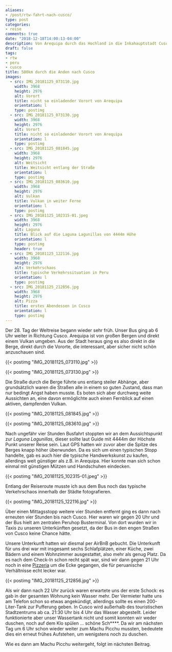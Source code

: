 ```yaml
---
aliases:
- /post/rtw-fahrt-nach-cusco/
type: post
categories:
- reise
comments: true
date: "2018-12-18T14:00:13-04:00"
description: Von Arequipa durch das Hochland in die Inkahauptstadt Cusco
draft: false
tags:
- rtw
- peru
- cusco
title: 500km durch die Anden nach Cusco
images:
  - src: IMG_20181125_073110.jpg
    width: 3968
    height: 2976
    alt: Vorort
    title: nicht so einladender Vorort von Arequipa
    orientation: l
    type: postimg
  - src: IMG_20181125_073130.jpg
    width: 3968
    height: 2976
    alt: Vorort
    title: nicht so einladender Vorort von Arequipa
    orientation: l
    type: postimg
  - src: IMG_20181125_081845.jpg
    width: 3968
    height: 2976
    alt: Weitsicht
    title: Weitsicht entlang der Straße
    orientation: l
    type: postimg
  - src: IMG_20181125_083610.jpg
    width: 3968
    height: 2976
    alt: Vulkan
    title: Vulkan in weiter Ferne
    orientation: l
    type: postimg
  - src: IMG_20181125_102315-01.jpeg
    width: 3968
    height: 2976
    alt: Laguna
    title: Blick auf die Laguna Lagunillas von 4444m Höhe
    orientation: l
    type: postimg
    header: true
  - src: IMG_20181125_122116.jpg
    width: 3968
    height: 2976
    alt: Verkehrschaos
    title: typische Verkehrssituation in Peru
    orientation: l
    type: postimg
  - src: IMG_20181125_212856.jpg
    width: 3968
    height: 2976
    alt: Pizza
    title: erstes Abendessen in Cusco
    orientation: l
    type: postimg
---
```


Der 28. Tag der Weltreise begann wieder sehr früh. Unser Bus ging ab 6 Uhr weiter in Richtung Cusco. Arequipa ist von großen Bergen und direkt einem Vulkan umgeben. Aus der Stadt heraus ging es also direkt in die Berge, direkt durch die Vororte, die interessant, aber sicher nicht schön anzuschauen sind.

{{< postimg "IMG_20181125_073110.jpg" >}}

{{< postimg "IMG_20181125_073130.jpg" >}}

Die Straße durch die Berge führte uns entlang steiler Abhänge, aber grundsätzlich waren die Straßen alle in einem so guten Zustand, dass man nur bedingt Angst haben musste. Es boten sich aber durchweg weite Aussichten an, eine davon ermöglichte auch einen Fernblick auf einen aktiven, dampfenden Vulkan.

{{< postimg "IMG_20181125_081845.jpg" >}}

{{< postimg "IMG_20181125_083610.jpg" >}}

Nach ungefähr vier Stunden Busfahrt stoppten wir an dem Aussichtspunkt zur _Laguna Lagunillas_, dieser sollte laut Guide mit 4444m der Höchste Punkt unserer Reise sein. Laut GPS hatten wir zuvor aber die Spitze des Berges knapp höher überwunden. Da es sich um einen typischen Stopp handelte, gab es auch hier die typische Handwerkskunst zu kaufen, allerdings weit günstiger als z.B. in Arequipa. Hier konnte man sich schon einmal mit günstigen Mützen und Handschuhen eindecken.

{{< postimg "IMG_20181125_102315-01.jpeg" >}}

Entlang der Reiseroute musste ich aus dem Bus noch das typische Verkehrschaos innerhalb der Städte fotografieren.

{{< postimg "IMG_20181125_122116.jpg" >}}

Über einen Mittagsstopp weitere vier Stunden entfernt ging es dann nach erneuten vier Stunden bis nach Cusco. Hier waren wir gegen 20 Uhr und der Bus hielt am zentralen Peruhop Busterminal. Von dort wurden wir in Taxis zu unseren Unterkünften gesetzt, da der Bus in den engen Straßen von Cusco keine Chance hätte.

Unsere Unterkunft hatten wir diesmal per AirBnB gebucht. Die Unterkunft für uns drei war mit insgesamt sechs Schlafplätzen, einer Küche, zwei Bädern und einem Wohnzimmer ausgestattet, also mehr als genug Platz. Da es nach dem Check-In schon recht spät war, sind wir dann gegen 21 Uhr noch in eine [Pizzeria](https://goo.gl/maps/JLB8RWxcXTv) um die Ecke gegangen, die für peruanische Verhältnisse echt lecker war. 

{{< postimg "IMG_20181125_212856.jpg" >}}

Als wir dann nach 22 Uhr zurück waren erwartete uns der erste Schock: es gab in der gesamten Wohnung kein Wasser mehr. Der Vermieter hatte uns am Telefon schon so etwas angekündigt, allerdings sollte es einen 200-Liter-Tank zur Pufferung geben. In Cusco wird außerhalb des touristischen Stadtzentrums ab ca. 21:30 Uhr bis 4 Uhr das Wasser abgestellt. Leider funktionierte aber unser Wassertank nicht und somit konnten wir weder duschen, noch auf dem Klo spülen ... schöne Sch****. Da wir am nächsten Tag um 6 Uhr schon wieder weiter zum Machu Picchu mussten, bedeutete dies ein erneut frühes Aufstehen, um wenigstens noch zu duschen.

Wie es dann am Machu Picchu weitergeht, folgt im nächsten Beitrag.
